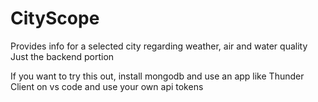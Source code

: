 # CityScope
 Provides info for a selected city regarding weather, air and water quality 
 Just the backend portion
 

 If you want to try this out, install mongodb and use an app like Thunder Client on vs code and use your own api tokens
